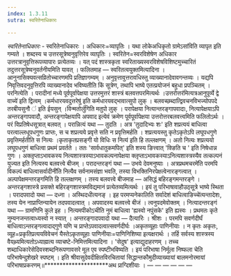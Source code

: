 ```yaml
---
index: 1.3.11
sutra: स्वरितेनाधिकारः

---
```

_स्वरितेनाधिकारः_ - स्वरितेनाधिकारः । अधिकारः=व्यापृतिः । यथा लोकेअधिकृतो ग्रामेऽसा॑विति व्यापृत इति गम्यते । शब्दस्य च उत्तरसूत्रेष्वनुवृत्तिरेव व्यापृतिः । स्वरितेन=स्वरविशेषेण अधिकार उत्तरत्रानुवृत्तिरूपव्यापारः प्रत्येतव्यः । यत् पदं शास्त्रकृता स्वरिताख्यस्वरविशेषविशिष्टमुच्चारितं तदुत्तरसूत्रेष्वनुवर्तनीयमिति यावत् । फलितमाह — स्वरितत्वयुक्तमित्यादिना । आनुनासिक्यवत्सव्रितोच्चारणमपि प्रतिज्ञागम्यम् । अनुवृत्तावुत्तरावधिस्तु व्याख्यानादेवावगन्तव्यः । यद्यपि निवृत्तिवदनुवृत्तिरपि व्याख्यानादेव भविष्यतीति किं सूत्रेण, तथापि भाष्ये एतत्प्रयोजनं बहुधा प्रपञ्चितम् ।परनित्येति । परादीनां मध्ये पूर्वपूर्वापेक्षया उत्तरमुत्तरं शास्त्रं बलवत्तपरमित्यर्थः ।उत्तरोत्तर॑मित्यत्रआनुपूर्व्ये द्वे वाच्ये॑ इति द्वित्वम् ।कर्मधारयवदुत्तरेषु॑ इति कर्मधारयवद्भावात्सुपो लुक् । बलवच्छब्दात्द्विवचनविभज्योपपदे तरबीयसुनौ ॑ इति ईयसुन् ।विन्मतोर्लु॑गिति मतुपो लुक् । परापेक्षया नित्यान्तरङ्गापवादाः, नित्यापेक्षयाऽपि अन्तरङ्गापवादौ, अन्तरङ्गापेक्षयापि अपवाद इत्येवं क्रमेण पूर्वपूर्वापेक्षया उत्तरोत्तरबलवत्त्वमिति फलितोऽर्थः । परं विप्रतिषेधसूत्रात् बलवत् । परान्नित्यं यथा — तुदति । अत्र 'तुदादिभ्यः शः' इति शप्रत्ययं बाधित्वा परत्वाल्लधूपधगुणः प्राप्तः, स च शप्रत्यये प्रवृत्ते सति न प्रवृत्तिमर्हति । शप्रत्ययस्तु कृतेऽकृतेऽपि लघूपधगुणे प्रवृत्तिमर्हतीति स नित्यः ।कृताकृतप्रसङ्गी यो विधिः स नित्य॑ इति हि तल्लक्षणम् । अतो नित्यः शप्रत्ययो लघूपधगुणं बाधित्वा प्रथमं प्रवर्तते । ततः 'सार्वधातुकमपित्' इति शस्य ङित्त्वात् 'क्ङिति च ' इति निषेधान्न गुणः । अक्लृप्ताऽभावकस्य नित्यशास्त्रस्याऽभावकल्पनापेक्षया क्लृप्ताऽभावकस्याऽनित्यशास्त्रस्यैव तत्कल्पनं युज्यत इति नित्यस्य बलवत्त्वे बीजम् । परादन्तरङ्गं यथा — उभये देवमनुष्याः । अत्रप्रथमचरमे॑ति परमपि विकल्पं बाधित्वासर्वादीनी॑ति नित्यैव सर्वनामसंज्ञा भवति, तस्या विभक्तिनिरपेक्षत्वेनारङ्गत्वात् । अल्पापेक्षमन्तरङ्गमिति हि तल्लक्षणम् । तस्य बलवत्त्वे बीजमाह — असिद्धं बहिरङ्गमन्तरङ्गे । अन्तरङ्गशास्त्रे प्रसक्ते बहिरङ्गशास्त्रमविद्यमानं प्रत्येतव्यमित्यर्थः । इयं तु परिभाषावाहौउठ्सूत्रे भाष्ये स्थिता । परादपवादो यथा — दध्ना । अस्थिदधीत्यनङ् । इह परमप्यनेकालिति सर्वादेशं बाधित्वाङिच्चे॑त्यन्तादेशः, तस्य येन नाप्राप्तिन्यायेन तदपवादत्वात् । अपवादस्य बलवत्त्वे बीजं । त्वनुपदमेवोक्तम् । नित्यादन्तरङ्गं यथा — ग्रामणिनि कुले इह । नित्यमपीकोऽचीति नुमं बाधित्वा 'ह्यस्वो नपुंसके' इति ह्यस्वः । प्रथमतः कृते नुम्यनजन्तत्वाध्यस्वो न स्यात् । अन्तरङ्गादपवादो यथा — दैत्यारिः । श्रीशः । परमपि सवर्णदीर्घं बाधित्वाऽन्तरङ्गत्वादाद्गुणे यणि च प्राप्तेऽपवादत्वात्सवर्णदीर्घः ।अकृतव्यूहाः पाणिनीयाः । न कृतः अकृतः, व्यूह=प्रकृतिप्रत्ययविवेचनं यैस्तेऽकृतव्यूहाः पाणिनीयाः=पाणिनिशिष्या इत्यक्षरार्थः । तर्हि सर्वस्य शास्त्रस्य वैयथ्र्यमित्यतोऽध्याह्मत्य व्याचष्टे-निमित्तमित्यादिना । 'सेदुष' इत्याद्युदाहरणम् । तच्च शब्दाधिकारेसेदिवस्शब्दनिरूपणावसरे मूल एव स्पष्टीभविष्यति । इयं परिभाषा निर्मूला निष्फला चेति परिभाषेन्दुशेखरे स्पष्टम् । इति श्रीवासुदेवदीक्षितविरचितायां सिद्धान्तकौमुदीव्याख्यायां बालमनोरमायां परिभाषाप्रकरणम्॥*********************अथ प्राग्दिशीयाः । —  —  —  —  —  — 